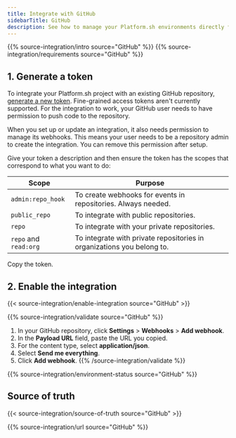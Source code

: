 ```yaml
---
title: Integrate with GitHub
sidebarTitle: GitHub
description: See how to manage your Platform.sh environments directly from your GitHub repository.
---
```


{{% source-integration/intro source="GitHub" %}}
{{% source-integration/requirements source="GitHub" %}}

## 1. Generate a token

To integrate your Platform.sh project with an existing GitHub repository,
[generate a new token](https://github.com/settings/tokens/new).
Fine-grained access tokens aren't currently supported.
For the integration to work,
your GitHub user needs to have permission to push code to the repository.

When you set up or update an integration, it also needs permission to manage its webhooks.
This means your user needs to be a repository admin to create the integration.
You can remove this permission after setup.

Give your token a description and then ensure the token has the scopes that correspond to what you want to do:

| Scope                 | Purpose                                                                |
| --------------------- | ---------------------------------------------------------------------- |
| `admin:repo_hook`     | To create webhooks for events in repositories. Always needed.          |
| `public_repo`         | To integrate with public repositories.                                 |
| `repo`                | To integrate with your private repositories.                           |
| `repo` and `read:org` | To integrate with private repositories in organizations you belong to. |

Copy the token.

## 2. Enable the integration

{{< source-integration/enable-integration source="GitHub" >}}

{{% source-integration/validate source="GitHub" %}}
1. In your GitHub repository, click **Settings** > **Webhooks** > **Add webhook**.
1. In the **Payload URL** field, paste the URL you copied.
1. For the content type, select **application/json**.
1. Select **Send me everything**.
1. Click **Add webhook**.
{{% /source-integration/validate %}}

{{% source-integration/environment-status source="GitHub" %}}

## Source of truth

{{< source-integration/source-of-truth source="GitHub" >}}

{{% source-integration/url source="GitHub" %}}
